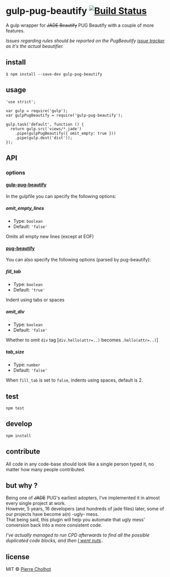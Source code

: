 # gulp-pug-beautify [![Build Status](https://travis-ci.org/pierrecholhot/gulp-pug-beautify.svg?branch=master)](https://travis-ci.org/pierrecholhot/gulp-pug-beautify)

A gulp wrapper for <strike>JADE Beautify</strike> PUG Beautify with a couple of more features.

*Issues regarding rules should be reported on the PugBeautify [issue tracker](https://github.com/vingorius/pug-beautify/issues) as it's the actual beautifier.*

## install

```
$ npm install --save-dev gulp-pug-beautify
```

## usage

```
'use strict';

var gulp = require('gulp');
var gulpPugBeautify = require('gulp-pug-beautify');

gulp.task('default', function () {
  return gulp.src('views/*.jade')
    .pipe(gulpPugBeautify({ omit_empty: true }))
    .pipe(gulp.dest('dist'));
});
```

## API

### options

#### [gulp-pug-beautify](https://github.com/PierreCholhot/gulp-pug-beautify)

In the gulpfile you can specify the following options:

##### omit_empty_lines

- Type: `boolean`
- Default: `'false'`

Omits all empty new lines (except at EOF)

#### [pug-beautify](https://github.com/vingorius/pug-beautify)

You can also specify the following options (parsed by pug-beautify):

##### fill_tab

- Type: `boolean`
- Default: `'true'`

Indent using tabs or spaces

##### omit_div

- Type: `boolean`
- Default: `'false'`

Whether to omit `div` tag [`div.hello(attr=..)` becomes `.hello(attr=..)`]

##### tab_size

- Type: `number`
- Default: `'false'`

When `fill_tab` is set to `false`, indents using spaces, default is 2.

## test

```
npm test
```

## develop

```
npm install
```

## contribute

All code in any code-base should look like a single person typed it, no matter how many people contributed.

## but why ?

Being one of <strike>JADE</strike> PUG's earliest adopters, I've implemented it in almost every single project at work.<br />
However, 5 years, 16 developers (and hundreds of jade files) later, some of our projects have become a(n) -ugly- mess.<br />
That being said, this plugin will help you automate that ugly mess' conversion back into a more consistent code.

*I've actually managed to run CPD afterwards to find all the possible duplicated code blocks, and then [I went nuts](https://twitter.com/pierrecholhot/status/719548050193137665)..*

## license

MIT © [Pierre Cholhot](http://pierre.cx/)
